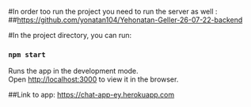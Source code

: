#In order too run the project you need to run the server as well :
##https://github.com/yonatan104/Yehonatan-Geller-26-07-22-backend


#In the project directory, you can run:

### `npm start`

Runs the app in the development mode.\
Open [http://localhost:3000](http://localhost:3000) to view it in the browser.




##Link to app: https://chat-app-ey.herokuapp.com


